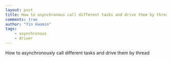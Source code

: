 ```yaml
---
layout: post
title: How to asynchronous call different tasks and drive them by thread
comments: true
author: "Yin Haomin"
tags:
    - asynchronous
    - driver
---
```


How to asynchronously call different tasks and drive them by thread

